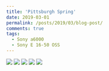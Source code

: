 ```yaml
---
title: 'Pittsburgh Spring'
date: 2019-03-01
permalink: /posts/2019/03/blog-post/
comments: true
tags:
  - Sony a6000
  - Sony E 16-50 OSS
---
```


<img src="https://yangdsh.github.io/images/DSC00806x.jpg" />

<img src="https://yangdsh.github.io/images/DSC00815x.jpg" />

<img src="https://yangdsh.github.io/images/DSC00816x.jpg" />

<img src="https://yangdsh.github.io/images/DSC00820x.jpg" />

<img src="https://yangdsh.github.io/images/DSC00801x.jpg" />
